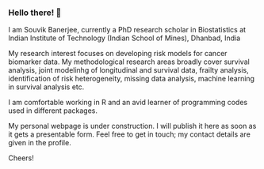 ### Hello there! 👋

I am Souvik Banerjee, currently a PhD research scholar in Biostatistics at Indian Institute of Technology (Indian School of Mines), Dhanbad, India

My research interest focuses on developing risk models for cancer biomarker data. My methodological research areas broadly cover survival analysis, joint modelinhg of longitudinal and survival data, frailty analysis, identification of risk heterogeneity, missing data analysis, machine learning in survival analysis etc.

I am comfortable working in R and an avid learner of programming codes used in different packages. 

My personal webpage is under construction. I will publish it here as soon as it gets a presentable form. Feel free to get in touch; my contact details are given in the profile.

Cheers!
<!--
**souvikbanerjee91/souvikbanerjee91** is a ✨ _special_ ✨ repository because its `README.md` (this file) appears on your GitHub profile.

Here are some ideas to get you started:

- 🔭 I’m currently working on ...
- 🌱 I’m currently learning ...
- 👯 I’m looking to collaborate on ...
- 🤔 I’m looking for help with ...
- 💬 Ask me about ...
- 📫 How to reach me: ...
- 😄 Pronouns: ...
- ⚡ Fun fact: ...
-->
